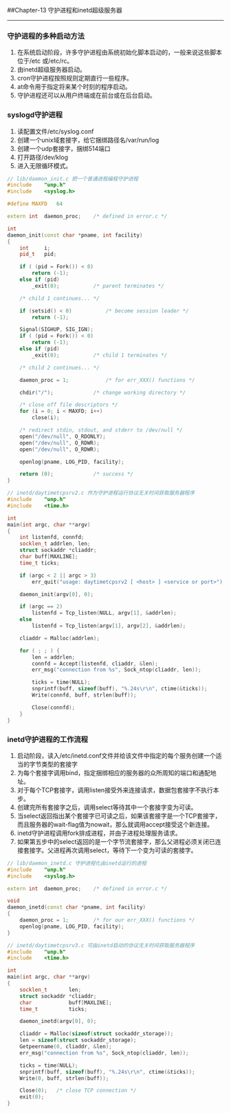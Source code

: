 ##Chapter-13 守护进程和inetd超级服务器

----

### 守护进程的多种启动方法

1. 在系统启动阶段，许多守护进程由系统初始化脚本启动的，一般来说这些脚本位于/etc 或/etc/rc。
2. 由inetd超级服务器启动。
3. cron守护进程按照规则定期直行一些程序。
4. at命令用于指定将来某个时刻的程序启动。
5. 守护进程还可以从用户终端或在前台或在后台启动。

### syslogd守护进程

1. 读配置文件/etc/syslog.conf
2. 创建一个unix域套接字，给它捆绑路径名/var/run/log
3. 创建一个udp套接字，捆绑514端口
4. 打开路径/dev/klog
5. 进入无限循环模式。



```c++
// lib/daemon_init.c 把一个普通进程编程守护进程
#include	"unp.h"
#include	<syslog.h>

#define	MAXFD	64

extern int	daemon_proc;	/* defined in error.c */

int
daemon_init(const char *pname, int facility)
{
	int		i;
	pid_t	pid;

	if ( (pid = Fork()) < 0)
		return (-1);
	else if (pid)
		_exit(0);			/* parent terminates */

	/* child 1 continues... */

	if (setsid() < 0)			/* become session leader */
		return (-1);

	Signal(SIGHUP, SIG_IGN);
	if ( (pid = Fork()) < 0)
		return (-1);
	else if (pid)
		_exit(0);			/* child 1 terminates */

	/* child 2 continues... */

	daemon_proc = 1;			/* for err_XXX() functions */

	chdir("/");				/* change working directory */

	/* close off file descriptors */
	for (i = 0; i < MAXFD; i++)
		close(i);

	/* redirect stdin, stdout, and stderr to /dev/null */
	open("/dev/null", O_RDONLY);
	open("/dev/null", O_RDWR);
	open("/dev/null", O_RDWR);

	openlog(pname, LOG_PID, facility);

	return (0);				/* success */
}

```



```c++
// inetd/daytimetcpsrv2.c 作为守护进程运行协议无关时间获取服务器程序
#include	"unp.h"
#include	<time.h>

int
main(int argc, char **argv)
{
	int listenfd, connfd;
	socklen_t addrlen, len;
	struct sockaddr	*cliaddr;
	char buff[MAXLINE];
	time_t ticks;

	if (argc < 2 || argc > 3)
		err_quit("usage: daytimetcpsrv2 [ <host> ] <service or port>");

	daemon_init(argv[0], 0);

	if (argc == 2)
		listenfd = Tcp_listen(NULL, argv[1], &addrlen);
	else
		listenfd = Tcp_listen(argv[1], argv[2], &addrlen);

	cliaddr = Malloc(addrlen);

	for ( ; ; ) {
		len = addrlen;
		connfd = Accept(listenfd, cliaddr, &len);
		err_msg("connection from %s", Sock_ntop(cliaddr, len));

		ticks = time(NULL);
		snprintf(buff, sizeof(buff), "%.24s\r\n", ctime(&ticks));
		Write(connfd, buff, strlen(buff));

		Close(connfd);
	}
}

```



### inetd守护进程的工作流程

1. 启动阶段，读入/etc/inetd.conf文件并给该文件中指定的每个服务创建一个适当的字节类型的套接字
2. 为每个套接字调用bind，指定捆绑相应的服务器的众所周知的端口和通配地址。
3. 对于每个TCP套接字，调用listen接受外来连接请求，数据包套接字不执行本步。
4. 创建完所有套接字之后，调用select等待其中一个套接字变为可读。
5. 当select返回指出某个套接字已可读之后，如果该套接字是一个TCP套接字，而且服务器的wait-flag值为nowait，那么就调用accept接受这个新连接。
6. inetd守护进程调用fork排成进程，并由子进程处理服务请求。
7. 如果第五步中的select返回的是一个字节流套接字，那么父进程必须关闭已连接套接字。父进程再次调用select，等待下一个变为可读的套接字。

```c++
// lib/daemon_inetd.c 守护进程化由inetd运行的进程
#include	"unp.h"
#include	<syslog.h>

extern int	daemon_proc;	/* defined in error.c */

void
daemon_inetd(const char *pname, int facility)
{
	daemon_proc = 1;		/* for our err_XXX() functions */
	openlog(pname, LOG_PID, facility);
}

```



```c++
// inetd/daytimetcpsrv3.c 可由inetd启动的协议无关时间获取服务器程序
#include	"unp.h"
#include	<time.h>

int
main(int argc, char **argv)
{
	socklen_t		len;
	struct sockaddr	*cliaddr;
	char			buff[MAXLINE];
	time_t			ticks;

	daemon_inetd(argv[0], 0);

	cliaddr = Malloc(sizeof(struct sockaddr_storage));
	len = sizeof(struct sockaddr_storage);
	Getpeername(0, cliaddr, &len);
	err_msg("connection from %s", Sock_ntop(cliaddr, len));

    ticks = time(NULL);
    snprintf(buff, sizeof(buff), "%.24s\r\n", ctime(&ticks));
    Write(0, buff, strlen(buff));

	Close(0);	/* close TCP connection */
	exit(0);
}

```




